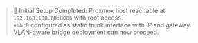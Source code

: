 > 🧭 Initial Setup Completed:
> Proxmox host reachable at `192.168.100.60:8006` with root access.  
> `vmbr0` configured as static trunk interface with IP and gateway.  
> VLAN-aware bridge deployment can now proceed.
